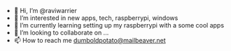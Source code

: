 - 👋 Hi, I’m @raviwarrier
- 👀 I’m interested in new apps, tech, raspberrypi, windows
- 🌱 I’m currently learning setting up my raspberrypi with a some cool apps
- 💞️ I’m looking to collaborate on ...
- 📫 How to reach me dumboldpotato@mailbeaver.net

<!---
raviwarrier/raviwarrier is a ✨ special ✨ repository because its `README.md` (this file) appears on your GitHub profile.
You can click the Preview link to take a look at your changes.
--->
